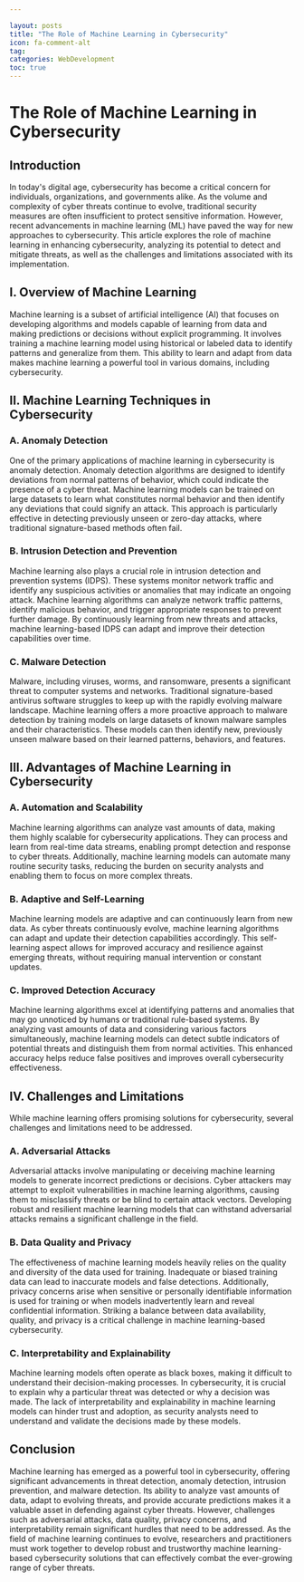 ```yaml
---

layout: posts
title: "The Role of Machine Learning in Cybersecurity"
icon: fa-comment-alt
tag:      
categories: WebDevelopment
toc: true
---
```




# The Role of Machine Learning in Cybersecurity

## Introduction
In today's digital age, cybersecurity has become a critical concern for individuals, organizations, and governments alike. As the volume and complexity of cyber threats continue to evolve, traditional security measures are often insufficient to protect sensitive information. However, recent advancements in machine learning (ML) have paved the way for new approaches to cybersecurity. This article explores the role of machine learning in enhancing cybersecurity, analyzing its potential to detect and mitigate threats, as well as the challenges and limitations associated with its implementation.

## I. Overview of Machine Learning
Machine learning is a subset of artificial intelligence (AI) that focuses on developing algorithms and models capable of learning from data and making predictions or decisions without explicit programming. It involves training a machine learning model using historical or labeled data to identify patterns and generalize from them. This ability to learn and adapt from data makes machine learning a powerful tool in various domains, including cybersecurity.

## II. Machine Learning Techniques in Cybersecurity
### A. Anomaly Detection
One of the primary applications of machine learning in cybersecurity is anomaly detection. Anomaly detection algorithms are designed to identify deviations from normal patterns of behavior, which could indicate the presence of a cyber threat. Machine learning models can be trained on large datasets to learn what constitutes normal behavior and then identify any deviations that could signify an attack. This approach is particularly effective in detecting previously unseen or zero-day attacks, where traditional signature-based methods often fail.

### B. Intrusion Detection and Prevention
Machine learning also plays a crucial role in intrusion detection and prevention systems (IDPS). These systems monitor network traffic and identify any suspicious activities or anomalies that may indicate an ongoing attack. Machine learning algorithms can analyze network traffic patterns, identify malicious behavior, and trigger appropriate responses to prevent further damage. By continuously learning from new threats and attacks, machine learning-based IDPS can adapt and improve their detection capabilities over time.

### C. Malware Detection
Malware, including viruses, worms, and ransomware, presents a significant threat to computer systems and networks. Traditional signature-based antivirus software struggles to keep up with the rapidly evolving malware landscape. Machine learning offers a more proactive approach to malware detection by training models on large datasets of known malware samples and their characteristics. These models can then identify new, previously unseen malware based on their learned patterns, behaviors, and features.

## III. Advantages of Machine Learning in Cybersecurity
### A. Automation and Scalability
Machine learning algorithms can analyze vast amounts of data, making them highly scalable for cybersecurity applications. They can process and learn from real-time data streams, enabling prompt detection and response to cyber threats. Additionally, machine learning models can automate many routine security tasks, reducing the burden on security analysts and enabling them to focus on more complex threats.

### B. Adaptive and Self-Learning
Machine learning models are adaptive and can continuously learn from new data. As cyber threats continuously evolve, machine learning algorithms can adapt and update their detection capabilities accordingly. This self-learning aspect allows for improved accuracy and resilience against emerging threats, without requiring manual intervention or constant updates.

### C. Improved Detection Accuracy
Machine learning algorithms excel at identifying patterns and anomalies that may go unnoticed by humans or traditional rule-based systems. By analyzing vast amounts of data and considering various factors simultaneously, machine learning models can detect subtle indicators of potential threats and distinguish them from normal activities. This enhanced accuracy helps reduce false positives and improves overall cybersecurity effectiveness.

## IV. Challenges and Limitations
While machine learning offers promising solutions for cybersecurity, several challenges and limitations need to be addressed.
### A. Adversarial Attacks
Adversarial attacks involve manipulating or deceiving machine learning models to generate incorrect predictions or decisions. Cyber attackers may attempt to exploit vulnerabilities in machine learning algorithms, causing them to misclassify threats or be blind to certain attack vectors. Developing robust and resilient machine learning models that can withstand adversarial attacks remains a significant challenge in the field.

### B. Data Quality and Privacy
The effectiveness of machine learning models heavily relies on the quality and diversity of the data used for training. Inadequate or biased training data can lead to inaccurate models and false detections. Additionally, privacy concerns arise when sensitive or personally identifiable information is used for training or when models inadvertently learn and reveal confidential information. Striking a balance between data availability, quality, and privacy is a critical challenge in machine learning-based cybersecurity.

### C. Interpretability and Explainability
Machine learning models often operate as black boxes, making it difficult to understand their decision-making processes. In cybersecurity, it is crucial to explain why a particular threat was detected or why a decision was made. The lack of interpretability and explainability in machine learning models can hinder trust and adoption, as security analysts need to understand and validate the decisions made by these models.

## Conclusion
Machine learning has emerged as a powerful tool in cybersecurity, offering significant advancements in threat detection, anomaly detection, intrusion prevention, and malware detection. Its ability to analyze vast amounts of data, adapt to evolving threats, and provide accurate predictions makes it a valuable asset in defending against cyber threats. However, challenges such as adversarial attacks, data quality, privacy concerns, and interpretability remain significant hurdles that need to be addressed. As the field of machine learning continues to evolve, researchers and practitioners must work together to develop robust and trustworthy machine learning-based cybersecurity solutions that can effectively combat the ever-growing range of cyber threats.